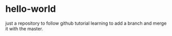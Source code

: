# hello-world
just a repository to follow github tutorial
learning to add a branch and merge it with the master.
